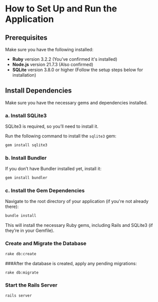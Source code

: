 # How to Set Up and Run the Application

## Prerequisites

Make sure you have the following installed:

- **Ruby** version 3.2.2 (You’ve confirmed it's installed)
- **Node.js** version 21.7.3 (Also confirmed)
- **SQLite** version 3.8.0 or higher (Follow the setup steps below for installation)

## Install Dependencies

Make sure you have the necessary gems and dependencies installed.

### a. Install SQLite3

SQLite3 is required, so you’ll need to install it.

Run the following command to install the `sqlite3` gem:

```bash
gem install sqlite3
```

### b. Install Bundler

If you don’t have Bundler installed yet, install it:
```bash
gem install bundler
```


### c. Install the Gem Dependencies
Navigate to the root directory of your application (if you're not already there):
```bash
bundle install
```
This will install the necessary Ruby gems, including Rails and SQLite3 (if they’re in your Gemfile).


### Create and Migrate the Database
```bash
rake db:create
```

###After the database is created, apply any pending migrations:
```bash
rake db:migrate
```

### Start the Rails Server
```bash
rails server
```
